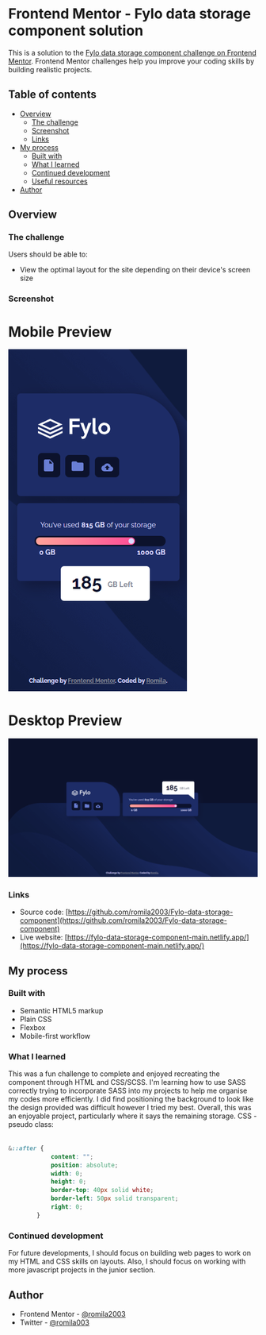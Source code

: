 # Frontend Mentor - Fylo data storage component solution

This is a solution to the [Fylo data storage component challenge on Frontend Mentor](https://www.frontendmentor.io/challenges/fylo-data-storage-component-1dZPRbV5n). Frontend Mentor challenges help you improve your coding skills by building realistic projects. 

## Table of contents

- [Overview](#overview)
  - [The challenge](#the-challenge)
  - [Screenshot](#screenshot)
  - [Links](#links)
- [My process](#my-process)
  - [Built with](#built-with)
  - [What I learned](#what-i-learned)
  - [Continued development](#continued-development)
  - [Useful resources](#useful-resources)
- [Author](#author)


## Overview

### The challenge

Users should be able to:

- View the optimal layout for the site depending on their device's screen size

### Screenshot

# Mobile Preview 

![screenshot](https://github.com/romila2003/Fylo-data-storage-component/blob/main/Mobile%20preview.PNG)

# Desktop Preview 

![screenshot](https://github.com/romila2003/Fylo-data-storage-component/blob/main/Desktop%20preview.PNG)

### Links

 - Source code: [https://github.com/romila2003/Fylo-data-storage-component](https://github.com/romila2003/Fylo-data-storage-component)
 - Live website: [https://fylo-data-storage-component-main.netlify.app/](https://fylo-data-storage-component-main.netlify.app/)

## My process

### Built with

- Semantic HTML5 markup
- Plain CSS
- Flexbox
- Mobile-first workflow

### What I learned

This was a fun challenge to complete and enjoyed recreating the component through HTML and CSS/SCSS. I'm learning how to use SASS correctly trying to incorporate SASS into my projects to help me organise my codes more efficiently. I did find positioning the background to look like the design provided was difficult however I tried my best. Overall, this was an enjoyable project, particularly where it says the remaining storage.
CSS - pseudo class: 

```CSS

&::after {
            content: "";
            position: absolute;
            width: 0;
            height: 0;
            border-top: 40px solid white;
            border-left: 50px solid transparent;
            right: 0;
        }

```

### Continued development

For future developments, I should focus on building web pages to work on my HTML and CSS skills on layouts. Also, I should focus on working with more javascript projects in the junior section.


## Author

- Frontend Mentor - [@romila2003](https://www.frontendmentor.io/profile/romila2003)
- Twitter - [@romila003](https://www.twitter.com/romila003)
